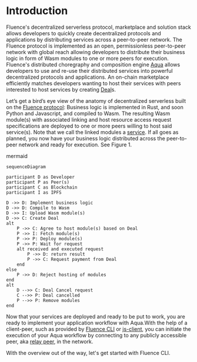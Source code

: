 # Introduction

Fluence's decentralized serverless protocol, marketplace and solution stack allows developers to quickly create decentralized protocols and applications by distributing services across a peer-to-peer network. The Fluence protocol is implemented as an open, permissionless peer-to-peer network with global reach allowing developers to distribute their business logic in form of Wasm modules to one or more peers for execution. Fluence's distributed choregraphy and composition engine [Aqua](/docs/build/glossary.md#aqua) allows developers to use and re-use their distributed services into powerful decentralized protocols and applications. An on-chain marketplace efficiently matches developers wanting to host their services with peers interested to host services by creating [Deal](/docs/build/glossary.md#deal)s.

Let’s get a bird’s eye view of the anatomy of decentralized serverless built on the [Fluence protocol](/docs/build/glossary.md#fluence-protocol):  Business logic is implemented in Rust, and soon Python and Javascript, and compiled to Wasm. The resulting Wasm module(s) with associated linking and host resource access request specifications are deployed to one or more peers willing to host said service(s). Note that we call the linked modules a [service](/docs/build/glossary.md#service). If all goes as planned, you now have your business logic distributed across the peer-to-peer network and ready for execution. See Figure 1.

mermaid
```mermaid
sequenceDiagram

participant D as Developer
participant P as Peer(s)
participant C as Blockchain
participant I as IPFS

D ->> D: Implement business logic
D ->> D: Compile to Wasm
D ->> I: Upload Wasm module(s)
D ->> C: Create Deal
alt
	P ->> C: Agree to host module(s) based on Deal
	P ->> I: Fetch module(s)
	P ->> P: Deploy module(s)
	P ->> P: Wait for request
	alt received and executed request
		P ->> D: return result
		P ->> C: Request payment from Deal
	end
else
	P ->> D: Reject hosting of modules
end
alt
	D -->> C: Deal Cancel request
	C -->> P: Deal cancelled
	P -->> P: Remove modules
end

```

Now that your services are deployed and ready to be put to work, you are ready to implement your application workflow with Aqua.With the help of a client-peer, such as provided by [Fluence CLI](https://github.com/fluencelabs/fluence-cli) or [js-client](https://github.com/fluencelabs/js-client), you can initiate the execution of your Aqua workflow by connecting to any publicly accessible peer, aka [relay peer](/docs/build/glossary.md#relay), in the network.

With the overview out of the way, let's get started with Fluence CLI.
